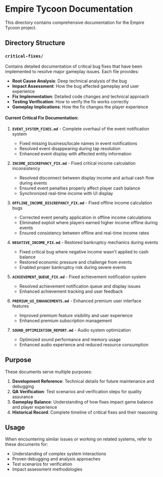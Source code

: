 # Empire Tycoon Documentation

This directory contains comprehensive documentation for the Empire Tycoon project.

## Directory Structure

### `critical-fixes/`
Contains detailed documentation of critical bug fixes that have been implemented to resolve major gameplay issues. Each file provides:

- **Root Cause Analysis**: Deep technical analysis of the bug
- **Impact Assessment**: How the bug affected gameplay and user experience  
- **Fix Implementation**: Detailed code changes and technical approach
- **Testing Verification**: How to verify the fix works correctly
- **Gameplay Implications**: How the fix changes the player experience

#### Current Critical Fix Documentation:

1. **`EVENT_SYSTEM_FIXES.md`** - Complete overhaul of the event notification system
   - Fixed missing business/locale names in event notifications
   - Resolved event disappearing during tap resolution
   - Enhanced event display with affected entity information

2. **`INCOME_DISCREPANCY_FIX.md`** - Fixed critical income calculation inconsistency
   - Resolved disconnect between display income and actual cash flow during events
   - Ensured event penalties properly affect player cash balance
   - Synchronized real-time income with UI display

3. **`OFFLINE_INCOME_DISCREPANCY_FIX.md`** - Fixed offline income calculation bugs
   - Corrected event penalty application in offline income calculations
   - Eliminated exploit where players earned higher income offline during events
   - Ensured consistency between offline and real-time income rates

4. **`NEGATIVE_INCOME_FIX.md`** - Restored bankruptcy mechanics during events
   - Fixed critical bug where negative income wasn't applied to cash balance
   - Restored economic pressure and challenge from events
   - Enabled proper bankruptcy risk during severe events

5. **`ACHIEVEMENT_QUEUE_FIX.md`** - Fixed achievement notification system
   - Resolved achievement notification queue and display issues
   - Enhanced achievement tracking and user feedback

6. **`PREMIUM_UI_ENHANCEMENTS.md`** - Enhanced premium user interface features
   - Improved premium feature visibility and user experience
   - Enhanced premium subscription management

7. **`SOUND_OPTIMIZATION_REPORT.md`** - Audio system optimization
   - Optimized sound performance and memory usage
   - Enhanced audio experience and reduced resource consumption

## Purpose

These documents serve multiple purposes:

1. **Development Reference**: Technical details for future maintenance and debugging
2. **QA Verification**: Test scenarios and verification steps for quality assurance  
3. **Gameplay Balance**: Understanding of how fixes impact game balance and player experience
4. **Historical Record**: Complete timeline of critical fixes and their reasoning

## Usage

When encountering similar issues or working on related systems, refer to these documents for:
- Understanding of complex system interactions
- Proven debugging and analysis approaches
- Test scenarios for verification
- Impact assessment methodologies 